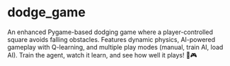 # dodge_game
An enhanced Pygame-based dodging game where a player-controlled square avoids falling obstacles. Features dynamic physics, AI-powered gameplay with Q-learning, and multiple play modes (manual, train AI, load AI). Train the agent, watch it learn, and see how well it plays! 🚀🎮
